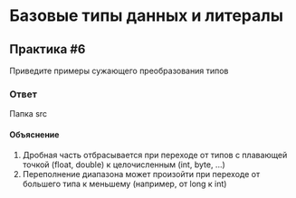 # Базовые типы данных и литералы

## Практика #6

Приведите примеры сужающего преобразования типов

### Ответ

Папка src

#### Объяснение

1. Дробная часть отбрасывается при переходе от типов с плавающей точкой (float, double) к целочисленным (int, byte, ...)
2. Переполнение диапазона может произойти при переходе от большего типа к меньшему (например, от long к int)